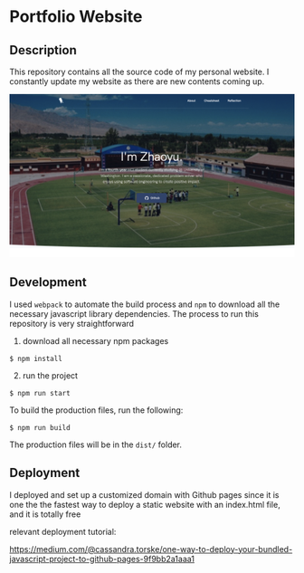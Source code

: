 # Portfolio Website

## Description

This repository contains all the source code of my personal website. I constantly update my website as there are new contents coming up.

![Website Screenshoot](src/img/screenshot/portfolio.png)

## Development

I used `webpack` to automate the build process and `npm` to download all the necessary javascript library dependencies. The process to run this repository is very straightforward

1. download all necessary npm packages

```
$ npm install
```

2. run the project

```
$ npm run start
```

To build the production files, run the following:

```
$ npm run build
```

The production files will be in the `dist/` folder.

## Deployment

I deployed and set up a customized domain with Github pages since it is one the the fastest way to deploy a static website with an index.html file, and it is totally free

relevant deployment tutorial:

https://medium.com/@cassandra.torske/one-way-to-deploy-your-bundled-javascript-project-to-github-pages-9f9bb2a1aaa1
